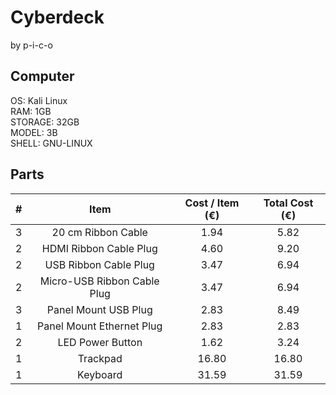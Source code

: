 # Cyberdeck
by p-i-c-o

## Computer
OS:         Kali Linux\
RAM:        1GB\
STORAGE:    32GB\
MODEL:      3B\
SHELL:      GNU-LINUX




## Parts
| # | Item | Cost / Item (€) | Total Cost (€) |
|:---:|:---:|:---:|:---:|
| 3 | 20 cm Ribbon Cable | 1.94 | 5.82 |
| 2 | HDMI Ribbon Cable Plug | 4.60 | 9.20 |
| 2 | USB Ribbon Cable Plug | 3.47 | 6.94 |
| 2 | Micro-USB Ribbon Cable Plug | 3.47 | 6.94 |
| 3 | Panel Mount USB Plug | 2.83 | 8.49 |
| 1 | Panel Mount Ethernet Plug | 2.83 | 2.83 |
| 2 | LED Power Button | 1.62 | 3.24 |
| 1 | Trackpad | 16.80 | 16.80 |
| 1 | Keyboard | 31.59 | 31.59 |
